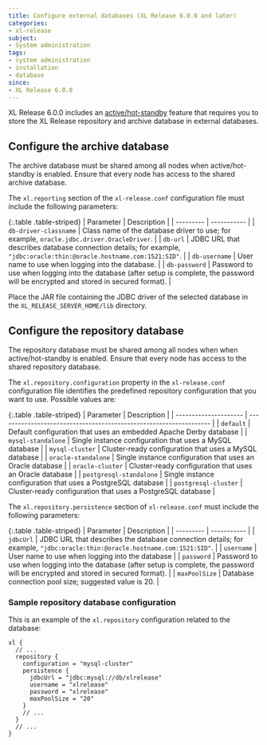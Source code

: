 ```yaml
---
title: Configure external databases (XL Release 6.0.0 and later)
categories:
- xl-release
subject:
- System administration
tags:
- system administration
- installation
- database
since:
- XL Release 6.0.0
---
```


XL Release 6.0.0 includes an [active/hot-standby](/xl-release/how-to/configure-active-failover.html) feature that requires you to store the XL Release repository and archive database in external databases.

## Configure the archive database

The archive database must be shared among all nodes when active/hot-standby is enabled. Ensure that every node has access to the shared archive database.

The `xl.reporting` section of the `xl-release.conf` configuration file must include the following parameters:

{:.table .table-striped}
| Parameter | Description |
| --------- | ----------- |
| `db-driver-classname` | Class name of the database driver to use; for example, `oracle.jdbc.driver.OracleDriver`. |
| `db-url` | JDBC URL that describes database connection details; for example, `"jdbc:oracle:thin:@oracle.hostname.com:1521:SID"`. |
| `db-username` | User name to use when logging into the database. |
| `db-password` | Password to use when logging into the database (after setup is complete, the password will be encrypted and stored in secured format). |

Place the JAR file containing the JDBC driver of the selected database in the `XL_RELEASE_SERVER_HOME/lib` directory.

## Configure the repository database

The repository database must be shared among all nodes when when active/hot-standby is enabled. Ensure that every node has access to the shared repository database.

The `xl.repository.configuration` property in the `xl-release.conf` configuration file identifies the predefined repository configuration that you want to use. Possible values are:

{:.table .table-striped}
| Parameter             | Description                                                        |
| --------------------- | ------------------------------------------------------------------ |
| `default`               | Default configuration that uses an embedded Apache Derby database  |
| `mysql-standalone`      | Single instance configuration that uses a MySQL database           |
| `mysql-cluster`         | Cluster-ready configuration that uses a MySQL database             |
| `oracle-standalone`     | Single instance configuration that uses an Oracle database         |
| `oracle-cluster`        | Cluster-ready configuration that uses an Oracle database           |
| `postgresql-standalone` | Single instance configuration that uses a PostgreSQL database      |
| `postgresql-cluster`    | Cluster-ready configuration that uses a PostgreSQL database        |

The `xl.repository.persistence` section of `xl-release.conf` must include the following parameters:

{:.table .table-striped}
| Parameter     | Description |
| ---------     | ----------- |
| `jdbcUrl`     | JDBC URL that describes the database connection details; for example, `"jdbc:oracle:thin:@oracle.hostname.com:1521:SID"`. |
| `username`    | User name to use when logging into the database |
| `password`    | Password to use when logging into the database (after setup is complete, the password will be encrypted and stored in secured format). |
| `maxPoolSize` | Database connection pool size; suggested value is 20. |

### Sample repository database configuration

This is an example of the `xl.repository` configuration related to the database:

    xl {
      // ...
      repository {
        configuration = "mysql-cluster"
        persistence {
          jdbcUrl = "jdbc:mysql://db/xlrelease"
          username = "xlrelease"
          password = "xlrelease"
          maxPoolSize = "20"
        }
        // ...
      }
      // ...
    }
